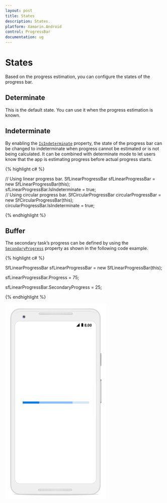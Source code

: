 ```yaml
---
layout: post
title: States
description: States.
platform: Xamarin.Android
control: ProgressBar
documentation: ug
---
```


# States

Based on the progress estimation, you can configure the states of the progress bar.

## Determinate

This is the default state. You can use it when the progress estimation is known.

## Indeterminate

By enabling the [`IsIndeterminate`](https://help.syncfusion.com/cr/xamarin-android/Syncfusion.Android.ProgressBar.ProgressBarBase.html#Syncfusion_Android_ProgressBar_ProgressBarBase_IsIndeterminate) property, the state of the progress bar can be changed to indeterminate when progress cannot be estimated or is not being calculated. It can be combined with determinate mode to let users know that the app is estimating progress before actual progress starts.

{% highlight c# %}

// Using linear progress bar. 
SfLinearProgressBar sfLinearProgressBar = new SfLinearProgressBar(this);            
sfLinearProgressBar.IsIndeterminate = true;            
// Using circular progress bar.
SfCircularProgressBar circularProgressBar = new SfCircularProgressBar(this);            
circularProgressBar.IsIndeterminate = true;            

{% endhighlight %} 

## Buffer

The secondary task’s progress can be defined by using the [`SecondaryProgress`](https://help.syncfusion.com/cr/xamarin-android/Syncfusion.Android.ProgressBar.SfLinearProgressBar.html#Syncfusion_Android_ProgressBar_SfLinearProgressBar_SecondaryProgress) property as shown in the following code example.

{% highlight c# %}

SfLinearProgressBar sfLinearProgressBar = new SfLinearProgressBar(this);

sfLinearProgressBar.Progress = 75;

sfLinearProgressBar.SecondaryProgress = 25;

{% endhighlight %}

![](overview_images/buffer.png)
